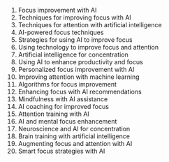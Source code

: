 1. Focus improvement with AI
2. Techniques for improving focus with AI
3. Techniques for attention with artificial intelligence
4. AI-powered focus techniques
5. Strategies for using AI to improve focus
6. Using technology to improve focus and attention
7. Artificial intelligence for concentration
8. Using AI to enhance productivity and focus
9. Personalized focus improvement with AI
10. Improving attention with machine learning
11. Algorithms for focus improvement
12. Enhancing focus with AI recommendations
13. Mindfulness with AI assistance
14. AI coaching for improved focus
15. Attention training with AI
16. AI and mental focus enhancement
17. Neuroscience and AI for concentration
18. Brain training with artificial intelligence
19. Augmenting focus and attention with AI
20. Smart focus strategies with AI
